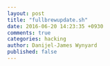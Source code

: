 ```yaml
---
layout: post
title: "fullbrewupdate.sh"
date: 2016-06-20 14:23:35 +0930
comments: true
categories: hacking
author: Danijel-James Wynyard
published: false
---
```

